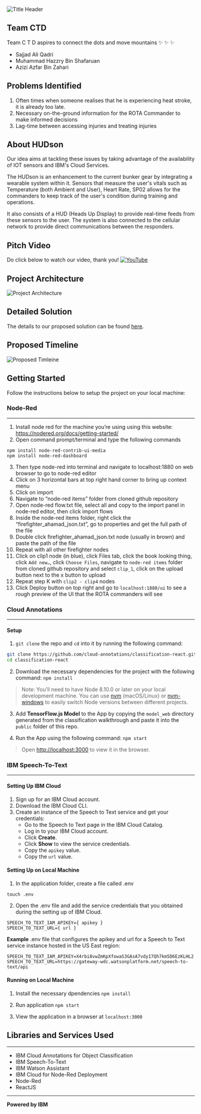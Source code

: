 ![Title Header](./images/Header2.png)

## Team CTD

Team C T D aspires to connect the dots and move mountains :sparkles: :sparkles: :sparkles:

* Sajjad Ali Qadri
* Muhammad Hazzry Bin Shafaruan
* Azizi Azfar Bin Zahari

## Problems Identified
1. Often times when someone realises that he is experiencing heat stroke, it is already too late.
2. Necessary on-the-ground information for the ROTA Commander to make informed decisions
3. Lag-time between accessing injuries and treating injuries

## About HUDson
Our idea aims at tackling these issues by taking advantage of the availability of IOT sensors and IBM's Cloud Services.

The HUDson is an enhancement to the current bunker gear by integrating a wearable system within it. Sensors that measure the user's vitals such as Temperature (both Ambient and User), Heart Rate, SP02 allows for the commanders to keep track of the user's condition during training and operations. 

It also consists of a HUD (Heads Up Display) to provide real-time feeds from these sensors to the user. The system is also connected to the cellular network to provide direct communications between the responders.

## Pitch Video
Do click below to watch our video, thank you!
[![YouTube](./images/Youtube.png)](https://youtu.be/EKC40VrvaJc)

## Project Architecture
![Project Architecture](./images/ProjectArchitecture.png)

## Detailed Solution
The details to our proposed solution can be found [here](https://docs.google.com/presentation/d/118ZEW3oC22b5wW0z8rRuRln_HrM24JXRShlhw-pjIVY/edit?usp=sharing).

## Proposed Timeline
![Proposed Timleine](./images/ProposedTimeline.png)

## Getting Started

Follow the instructions below to setup the project on your local machine:

### Node-Red
----------------------------

1. Install node red for the machine you’re using using this website: https://nodered.org/docs/getting-started/
2. Open command prompt/terminal and type the following commands 
```
npm install node-red-contrib-ui-media
npm install node-red-dashboard
```
3. Then type node-red into terminal and navigate to localhost:1880 on web browser to go to node-red editor
4. Click on 3 horizontal bars at top right hand corner to bring up context menu
5. Click on import 
6. Navigate to “node-red items” folder from cloned github repository
7. Open node-red flow.txt file, select all and copy to the import panel in node-red editor, then click import flows
8. Inside the node-red items folder, right click the “firefighter_ahamad_json.txt”, go to properties and get the full path of the file
9. Double click firefighter_ahamad_json.txt node (usually in brown) and paste the path of the file
10. Repeat with all other firefighter nodes
11. Click on clip1 node (in blue), click Files tab, click the book looking thing, click `Add new…`, click `Choose Files`, navigate to `node-red items` folder from cloned github repository and select `clip_1`, click on the upload button next to the x button to upload  
12. Repeat step K with `clip2 - clip4`  nodes  
13. Click Deploy button on top right and go to `localhost:1880/ui` to see a rough preview of the UI that the ROTA commanders will see


### Cloud Annotations
----------------------------

#### Setup
1. `git clone` the repo and `cd` into it by running the following command:

```bash
git clone https://github.com/cloud-annotations/classification-react.git
cd classification-react
```

2. Download the necessary dependencies for the project with the following command:
`npm install`

> Note: You’ll need to have Node 8.10.0 or later on your local development machine. You can use [nvm](https://github.com/creationix/nvm#installation) (macOS/Linux) or [nvm-windows](https://github.com/coreybutler/nvm-windows#node-version-manager-nvm-for-windows) to easily switch Node versions between different projects.

3. Add **TensorFlow.js Model** to the App by copying the `model_web` directory generated from the classification walkthrough and paste it into the `public` folder of this repo.

4. Run the App using the following command:
`npm start`

>Open [http://localhost:3000](https://docs.google.com/document/d/1du0OzhGNdTIKyl838Xxb77k3qJ4IGJGB11jquXxrRsU/edit?usp=sharing) to view it in the browser.

### IBM Speech-To-Text
----------------------------
#### Setting Up IBM Cloud
1. Sign up for an IBM Cloud account.
2. Download the IBM Cloud CLI.
3. Create an instance of the Speech to Text service and get your credentials:
    * Go to the Speech to Text page in the IBM Cloud Catalog.
    * Log in to your IBM Cloud account.
    * Click **Create**.
    * Click **Show** to view the service credentials.
    * Copy the `apikey` value.
    * Copy the `url` value.
  
#### Setting Up on Local Machine
1. In the application folder, create a file called .env

`touch .env`

2. Open the .env file and add the service credentials that you obtained during the setting up of IBM Cloud.

```
SPEECH_TO_TEXT_IAM_APIKEY={ apikey } 
SPEECH_TO_TEXT_URL={ url }
```

**Example** .env file that configures the apikey and url for a Speech to Text service instance hosted in the US East region:

```
SPEECH_TO_TEXT_IAM_APIKEY=X4rbi8vwZmKpXfowaS3GAsA7vdy17Qh7km5D6EzKLHL2
SPEECH_TO_TEXT_URL=https://gateway-wdc.watsonplatform.net/speech-to-text/api
```
#### Running on Local Machine
1. Install the necessary dpendencies
`npm install`

2. Run application
`npm start`

3. View the application in a browser at `localhost:3000`

## Libraries and Services Used
----------------------------
* IBM Cloud Annotations for Object Classification
* IBM Speech-To-Text
* IBM Watson Assistant
* IBM Cloud for Node-Red Deployment 
* Node-Red
* ReactJS
_____________________
**Powered by IBM**